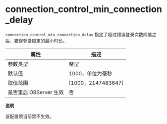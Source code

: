 connection_control_min_connection_delay 
============================================================

`connection_control_min_connection_delay` 指定了超过错误登录次数阈值之后，错误登录锁定的最小时长。


|        属性        |         描述          |
|------------------|---------------------|
| 参数类型             | 整型                  |
| 默认值              | 1000，单位为毫秒          |
| 取值范围             | \[1000，2147483647\] |
| 是否重启 OBServer 生效 | 否                   |


**说明**



该配置项当前暂不生效。
